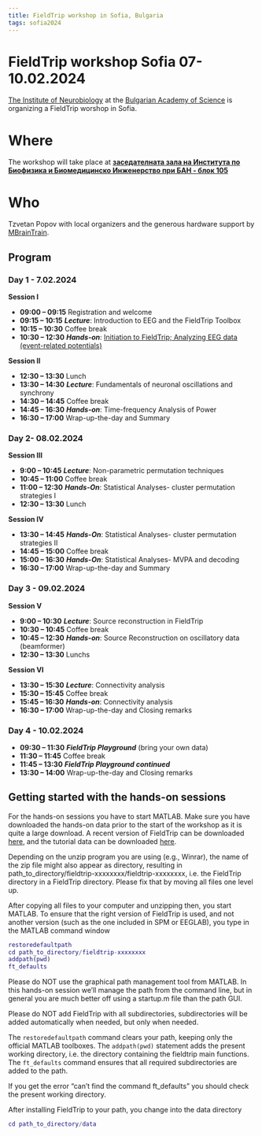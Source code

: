 ```yaml
---
title: FieldTrip workshop in Sofia, Bulgaria
tags: sofia2024
---
```


# FieldTrip workshop Sofia 07-10.02.2024

[The Institute of Neurobiology](https://inb.bas.bg/index-en.html) at  the [Bulgarian Academy of Science](https://www.bas.bg/?lang=en) is organizing a FieldTrip worshop in Sofia.

# Where

The workshop will take place at **[заседателната зала на Института по Биофизика и Биомедицинско Инженерство при БАН - блок 105](https://www.bas.bg/?page_id=3395)**

# Who

Tzvetan Popov with local organizers and the generous hardware support by [MBrainTrain](https://mbraintrain.com/). 

## Program

### **Day 1 - 7.02.2024**

**Session I**

- **09:00 – 09:15** Registration and welcome
- **09:15 – 10:15** **_Lecture_**: Introduction to EEG and the FieldTrip Toolbox
- **10:15 – 10:30** Coffee break
- **10:30 – 12:30** **_Hands-on_**: [Initiation to FieldTrip; Analyzing EEG data (event-related potentials)](https://www.notion.so/9b48e6f48d824aa488b7cea8084a827c?pvs=21)

**Session II**

- **12:30 – 13:30** Lunch
- **13:30 – 14:30** **_Lecture_**: Fundamentals of neuronal oscillations and synchrony
- **14:30 – 14:45** Coffee break
- **14:45 – 16:30** **_Hands-on_**: Time-frequency Analysis of Power
- **16:30 – 17:00** Wrap-up-the-day and Summary

### **Day 2- 08.02.2024**

**Session III**

- **9:00 – 10:45** **_Lecture_**: Non-parametric permutation techniques
- **10:45 – 11:00** Coffee break
- **11:00 – 12:30** **_Hands-On_**: Statistical Analyses- cluster permutation strategies I
- **12:30 – 13:30** Lunch

**Session IV**

- **13:30 – 14:45** **_Hands-On_**: Statistical Analyses- cluster permutation strategies II
- **14:45 – 15:00** Coffee break
- **15:00 – 16:30** **_Hands-On_**: Statistical Analyses- MVPA and decoding
- **16:30 – 17:00** Wrap-up-the-day and Summary

### **Day 3 - 09.02.2024**

**Session V**

- **9:00 – 10:30** **_Lecture_**: Source reconstruction in FieldTrip
- **10:30 – 10:45** Coffee break
- **10:45 – 12:30** **_Hands-on_**: Source Reconstruction on oscillatory data (beamformer)
- **12:30 – 13:30** Lunchs

**Session VI**

- **13:30 – 15:30** **_Lecture_**: Connectivity analysis
- **15:30 – 15:45** Coffee break
- **15:45 – 16:30** **_Hands-on_**: Connectivity analysis
- **16:30 – 17:00** Wrap-up-the-day and Closing remarks

### **Day 4 - 10.02.2024**

- **09:30 – 11:30** **_FieldTrip Playground_** (bring your own data)
- **11:30 – 11:45** Coffee break
- **11:45 – 13:30** **_FieldTrip Playground continued_**
- **13:30 – 14:00** Wrap-up-the-day and Closing remarks

## Getting started with the hands-on sessions

For the hands-on sessions you have to start MATLAB. Make sure you 
have downloaded the hands-on data prior to the start of the workshop as 
it is quite a large download. A recent version of FieldTrip can be 
downloaded [here](https://cloud.uni-konstanz.de/index.php/s/EkqPeQ9sxYqpCcB), and the tutorial data can be downloaded [here](https://www.dropbox.com/scl/fo/29r037lr39mbfzvgrcjmn/h?rlkey=skpwe3ggpx6jeava7udrej4h5&dl=0).

Depending on the unzip program you are using (e.g., Winrar), the 
name of the zip file might also appear as directory, resulting in 
path_to_directory/fieldtrip-xxxxxxxx/fieldtrip-xxxxxxxx, i.e. the 
FieldTrip directory in a FieldTrip directory. Please fix that by moving 
all files one level up.

After copying all files to your computer and unzipping then, you 
start MATLAB. To ensure that the right version of FieldTrip is used, and
 not another version (such as the one included in SPM or EEGLAB), you 
type in the MATLAB command window

```matlab
restoredefaultpath
cd path_to_directory/fieldtrip-xxxxxxxx
addpath(pwd)
ft_defaults
```

Please do NOT use the graphical path management tool from MATLAB. 
In this hands-on session we’ll manage the path from the command line, 
but in general you are much better off using a startup.m file than the 
path GUI.

Please do NOT add FieldTrip with all subdirectories, subdirectories
 will be added automatically when needed, but only when needed.

The `restoredefaultpath` command clears your path, keeping only the
official MATLAB toolboxes. The `addpath(pwd)` statement adds the
present working directory, i.e. the directory containing the fieldtrip
main functions. The `ft_defaults` command ensures that all required
subdirectories are added to the path.

If you get the error “can’t find the command ft_defaults” you should check the present working directory.

After installing FieldTrip to your path, you change into the data directory

```matlab
cd path_to_directory/data
```
